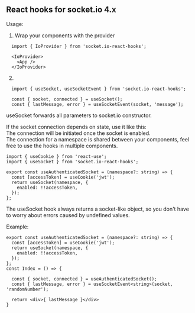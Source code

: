 React hooks for socket.io 4.x
---
Usage: <br>
1. Wrap your components with the provider

```tsx
  import { IoProvider } from 'socket.io-react-hooks';

  <IoProvider>
    <App />       
  </IoProvider>
```

2. 
```tsx
  import { useSocket, useSocketEvent } from 'socket.io-react-hooks';

  const { socket, connected } = useSocket();  
  const { lastMessage, error } = useSocketEvent(socket, 'message');

```

useSocket forwards all parameters to socket.io constructor.<br>


If the socket connection depends on state, use it like this: <br>
The connection will be initiated once the socket is enabled.<br>
The connection for a namespace is shared between your components, feel free to use the hooks in multiple components.

```tsx
import { useCookie } from 'react-use';
import { useSocket } from 'socket.io-react-hooks';

export const useAuthenticatedSocket = (namespace?: string) => {
  const [accessToken] = useCookie('jwt');
  return useSocket(namespace, {
    enabled: !!accessToken,
  });
};

```

The useSocket hook always returns a socket-like object, so you don't have to worry about errors caused by undefined values.<br>

Example:

```tsx
export const useAuthenticatedSocket = (namespace?: string) => {
  const [accessToken] = useCookie('jwt');
  return useSocket(namespace, {
    enabled: !!accessToken,
  });
};
const Index = () => {

  const { socket, connected } = useAuthenticatedSocket();
  const { lastMessage, error } = useSocketEvent<string>(socket, 'randomNumber');

  return <div>{ lastMessage }</div>
}
```